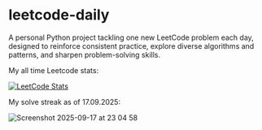 # leetcode-daily

A personal Python project tackling one new LeetCode problem each day, designed to reinforce consistent practice, explore diverse algorithms and patterns, and sharpen problem-solving skills.

My all time Leetcode stats:

[![LeetCode Stats](https://leetcard.jacoblin.cool/uygarpolat?theme=dark&ext=contest&ext=heatmap)](https://leetcode.com/uygarpolat/)

My solve streak as of 17.09.2025:

![Screenshot 2025-09-17 at 23 04 58](https://github.com/user-attachments/assets/1da9ba0b-daeb-4dd5-94dd-96e5b19d31ff)
